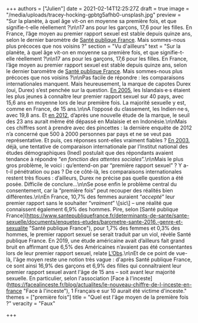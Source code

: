 +++
authors = ["Julien"]
date = 2021-02-14T12:25:27Z
draft = true
image = "/media/uploads/tracey-hocking-gpbtg5afhb0-unsplash.jpg"
preview = "Sur la planète, à quel âge vit-on en moyenne sa première fois, et que signifie-t-elle réellement ?\n\n17 ans pour les garçons, 17,6 pour les filles. En France, l’âge moyen au premier rapport sexuel est stable depuis quinze ans, selon le dernier baromètre de [Santé publique France](https://www.santepubliquefrance.fr/determinants-de-sante/sante-sexuelle/documents/enquetes-etudes/barometre-sante-2016.-genre-et-sexualite). Mais sommes-nous plus précoces que nos voisins ?"
section = "Vu d'ailleurs"
text = "Sur la planète, à quel âge vit-on en moyenne sa première fois, et que signifie-t-elle réellement ?\n\n17 ans pour les garçons, 17,6 pour les filles. En France, l’âge moyen au premier rapport sexuel est stable depuis quinze ans, selon le dernier baromètre de [Santé publique France](https://www.santepubliquefrance.fr/determinants-de-sante/sante-sexuelle/documents/enquetes-etudes/barometre-sante-2016.-genre-et-sexualite). Mais sommes-nous plus précoces que nos voisins ?\n\nPas facile de répondre : les comparaisons internationales manquent. Mais heureusement, la marque de capotes Durex (oui, Durex) s’est penchée sur la question. [En 2005](http://durexnetwork.org/SiteCollectionDocuments/Research%20-%20Face%20Of%20Global%20Sex%202005.pdf), les Islandais·e·s étaient les plus jeunes à connaître leur premier rapport sexuel sur 40 pays, avec 15,6 ans en moyenne lors de leur première fois. La majorité sexuelle y est, comme en France, de 15 ans.\n\nA l’opposé du classement, les Indien·ne·s, avec 19,8 ans. Et [en 2012](https://www.drfelix.co.uk/wp-content/uploads/2018/01/Global%20face%20of%20sex%202012%20report.pdf), d’après une nouvelle étude de la marque, le seuil des 23 ans aurait même été dépassé en Malaisie et en Indonésie.\n\nMais ces chiffres sont à prendre avec des pincettes : la dernière enquête de 2012 n’a concerné que 500 à 2000 personnes par pays et ne se veut pas représentative. Et puis, ces réponses sont-elles vraiment fiables ? [En 2003](https://www.ined.fr/fichier/s_rubrique/18835/pop_et_soc_francais_391.fr.pdf), déjà, une tentative de comparaison internationale par l’Institut national des études démographiques (Ined) postulait que des répondants avaient tendance à répondre “_en fonction des attentes sociales_”.\n\nMais le plus gros problème, le voici : qu’entend-on par “première rapport sexuel” ? Y a-t-il pénétration ou pas ? De ce côté-là, les comparaisons internationales restent très floues : d’ailleurs, Durex ne précise pas quelle question a été posée. Difficile de conclure...\n\nSe pose enfin le problème central du consentement, car la “première fois” peut recouper des réalités bien différentes.\n\nEn France, 10,7% des femmes auraient “_accepté_” leur premier rapport sans le souhaiter “_vraiment_” \\[sic\\] – une réalité que connaissent également 6,9% des hommes. Pire, selon [Santé publique France](https://www.santepubliquefrance.fr/determinants-de-sante/sante-sexuelle/documents/enquetes-etudes/barometre-sante-2016.-genre-et-sexualite \"Santé publique France\"), pour 1,7% des femmes et 0,3% des hommes, le premier rapport sexuel se serait traduit par un viol, révèle Santé publique France. En 2019, une étude américaine avait d’ailleurs fait grand bruit en affirmant que 6,5% des Américaines n’avaient pas été consentantes lors de leur premier rapport sexuel, relate [L’Obs](https://www.nouvelobs.com/societe/20190917.OBS18578/une-statistique-glacante-sur-le-premier-rapport-sexuel-des-americaines.html).\n\nEt de ce point de vue-là, l'âge moyen reste une notion très vague : d'après Santé publique France, ce sont ainsi 16,9% des garçons et 6,9% des filles qui connaîtraient leur premier rapport sexuel avant l'âge de 15 ans – soit avant leur majorité sexuelle. En particulier, selon l'association [Face à l'inceste](https://facealinceste.fr/blog/actualites/le-nouveau-chiffre-de-l-inceste-en-france \"Face à l'inceste\"), 1 Français·e sur 10 aurait été victime d'inceste."
themes = ["première fois"]
title = "Quel est l'âge moyen de la première fois ?"
veracity = "Faux"

+++
